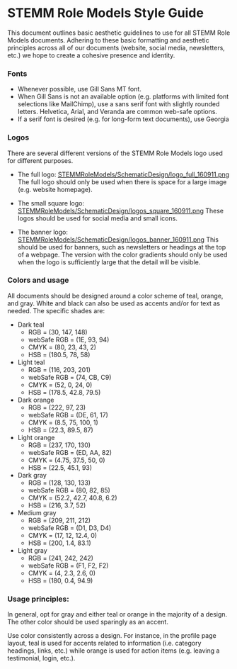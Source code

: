 # STEMM Role Models Style Guide

This document outlines basic aesthetic guidelines to use for all STEMM Role Models documents. Adhering to these basic formatting and aesthetic principles across all of our documents (website, social media, newsletters, etc.) we hope to create a cohesive presence and identity. 

### Fonts

* Whenever possible, use Gill Sans MT font. 
* When Gill Sans is not an available option (e.g. platforms with limited font selections like MailChimp), use a sans serif font with slightly rounded letters. Helvetica, Arial, and Veranda are common web-safe options. 
* If a serif font is desired (e.g. for long-form text documents), use Georgia

### Logos

There are several different versions of the STEMM Role Models logo used for different purposes. 

* The full logo: [STEMMRoleModels/SchematicDesign/logo_full_160911.png](STEMMRoleModels/SchematicDesign/logo_full_160911.png)
    The full logo should only be used when there is space for a large image (e.g. website homepage). 

* The small square logo: [STEMMRoleModels/SchematicDesign/logos_square_160911.png](STEMMRoleModels/SchematicDesign/logos_square_160911.png)
    These logos should be used for social media and small icons. 

* The banner logo: [STEMMRoleModels/SchematicDesign/logos_banner_160911.png](STEMMRoleModels/SchematicDesign/logos_banner_160911.png)
    This should be used for banners, such as newsletters or headings at the top of a webpage. The version with the color gradients should only be used when the logo is sufficiently large that the detail will be visible. 

### Colors and usage

All documents should be designed around a color scheme of teal, orange, and gray. White and black can also be used as accents and/or for text as needed. The specific shades are:

* Dark teal
  * RGB = (30, 147, 148)
  * webSafe RGB = (1E, 93, 94)
  * CMYK = (80, 23, 43, 2)
  * HSB = (180.5, 78, 58)
* Light teal
  * RGB = (116, 203, 201)
  * webSafe RGB = (74, CB, C9)
  * CMYK = (52, 0, 24, 0)
  * HSB = (178.5, 42.8, 79.5)
* Dark orange
  * RGB = (222, 97, 23)
  * webSafe RGB = (DE, 61, 17)
  * CMYK = (8.5, 75, 100, 1)
  * HSB = (22.3, 89.5, 87)
* Light orange
  * RGB = (237, 170, 130)
  * webSafe RGB = (ED, AA, 82)
  * CMYK = (4.75, 37.5, 50, 0)
  * HSB = (22.5, 45.1, 93)
* Dark gray
  * RGB = (128, 130, 133)
  * webSafe RGB = (80, 82, 85)
  * CMYK = (52.2, 42.7, 40.8, 6.2)
  * HSB = (216, 3.7, 52)
* Medium gray
  * RGB = (209, 211, 212)
  * webSafe RGB = (D1, D3, D4)
  * CMYK = (17, 12, 12.4, 0)
  * HSB = (200, 1.4, 83.1)
* Light gray
  * RGB = (241, 242, 242)
  * webSafe RGB = (F1, F2, F2)
  * CMYK = (4, 2.3, 2.6, 0)
  * HSB = (180, 0.4, 94.9)

### Usage principles:

In general, opt for gray and either teal or orange in the majority of a design. The other color should be used sparingly as an accent. 

Use color consistently across a design. For instance, in the profile page layout, teal is used for accents related to information (i.e. category headings, links, etc.) while orange is used for action items (e.g. leaving a testimonial, login, etc.). 

